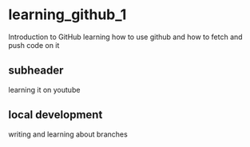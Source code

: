 # learning_github_1
 Introduction to GitHub
learning how to use github and how to fetch and push code on it


## subheader

learning it on youtube

## local development

writing and learning about  branches
